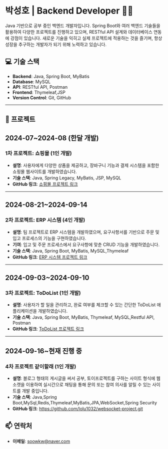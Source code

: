 # 박성호 | Backend Developer 👨‍💻

Java 기반으로 공부 중인 백엔드 개발자입니다. Spring Boot와 여러 백엔드 기술들을 활용하여 다양한 프로젝트를 진행하고 있으며, RESTful API 설계와 데이터베이스 연동에 강점이 있습니다. 새로운 기술을 익히고 실제 프로젝트에 적용하는 것을 즐기며, 항상 성장을 추구하는 개발자가 되기 위해 노력하고 있습니다.

## 💻 기술 스택
- **Backend**: Java, Spring Boot, MyBatis
- **Database**: MySQL
- **API**: RESTful API, Postman
- **Frontend**: Thymeleaf,JSP
- **Version Control**: Git, GitHub

---

## 📌 프로젝트
## 2024-07~2024-08 (한달 개발)
### 1차 프로젝트: **쇼핑몰** (1인 개발)
- **설명**: 사용자에게 다양한 상품을 제공하고, 장바구니 기능과 결제 시스템을 포함한 쇼핑몰 웹사이트를 개발하였습니다.
- **기술 스택**: Java, Spring Legacy, MyBatis, JSP, MySQL
- **GitHub 링크**: [쇼핑몰 프로젝트 링크](https://github.com/lolu1032/shop-project.git)

---
## 2024-08-21~2024-09-14
### 2차 프로젝트: **ERP 시스템** (4인 개발)
- **설명**: 팀 프로젝트로 ERP 시스템을 개발하였으며, 요구사항서를 기반으로 주문 및 입고 프로세스의 기능을 구현하였습니다.
- **기여**: 입고 및 주문 프로세스에서 요구사항에 맞춘 CRUD 기능을 개발하였습니다.
- **기술 스택**: Java, Spring Boot, MyBatis, MySQL,Thymeleaf
- **GitHub 링크**: [ERP 시스템 프로젝트 링크](https://github.com/lolu1032/ERP_Service.git)

---
## 2024-09-03~2024-09-10
### 3차 프로젝트: **ToDoList** (1인 개발)
- **설명**: 사용자가 할 일을 관리하고, 완료 여부를 체크할 수 있는 간단한 ToDoList 애플리케이션을 개발하였습니다.
- **기술 스택**: Java, Spring Boot, MyBatis, Thymeleaf, MySQL,Restful API, Postman
- **GitHub 링크**: [ToDoList 프로젝트 링크](https://github.com/lolu1032/todoList.git)

---
## 2024-09-16~현재 진행 중
### 4차 프로젝트 **같이할래** (1인 개발)
- **설명**: 블로그 형태의 게시글을 써서 공부, 토이프로젝트를 구하는 사이트 형식에 웹소캣을 이용하여 실시간으로 채팅을 통해 문의 또는 참여 의사를 알릴 수 있는 사이트를 개발 중입니다.
- **기술 스택**: Java,Spring Boot,MySql,Redis,Thymeleaf,MyBatis,JPA,WebSocket,Spring Security
- **GitHub 링크**: https://github.com/lolu1032/websocket-project.git
## 📫 연락처
- **이메일**: soowkw@naver.com
